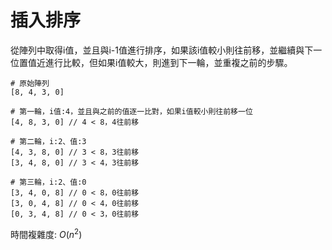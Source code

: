 # 插入排序

從陣列中取得i值，並且與i-1值進行排序，如果該i值較小則往前移，並繼續與下一位置值近進行比較，但如果i值較大，則進到下一輪，並重複之前的步驟。

```
# 原始陣列
[8, 4, 3, 0]

# 第一輪，i值:4，並且與之前的值逐一比對，如果i值較小則往前移一位
[4, 8, 3, 0] // 4 < 8，4往前移

# 第二輪，i:2、值:3
[4, 3, 8, 0] // 3 < 8，3往前移
[3, 4, 8, 0] // 3 < 4，3往前移

# 第三輪，i:2、值:0
[3, 4, 0, 8] // 0 < 8，0往前移
[3, 0, 4, 8] // 0 < 4，0往前移
[0, 3, 4, 8] // 0 < 3，0往前移
```

時間複雜度: $O(n^2$)
